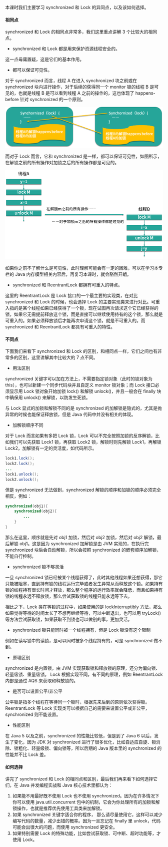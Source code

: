 本课时我们主要学习 synchronized 和 Lock 的异同点，以及该如何选择。

#### 相同点
synchronized 和 Lock 的相同点非常多，我们这里重点讲解 3 个比较大的相同点。

- synchronized 和 Lock 都是用来保护资源线程安全的。

这一点毋庸置疑，这是它们的基本作用。

- 都可以保证可见性。

对于 synchronized 而言，线程 A 在进入 synchronized 块之前或在 synchronized 块内进行操作，对于后续的获得同一个 monitor 锁的线程 B 是可见的，也就是线程 B 是可以看到线程 A 之前的操作的，这也体现了 happens-before 针对 synchronized 的一个原则。

![](../pic/Cgq2xl4EG32AOox-AADNKxopmhk051.png)

而对于 Lock 而言，它和 synchronized 是一样，都可以保证可见性，如图所示，在解锁之前的所有操作对加锁之后的所有操作都是可见的。

![](../pic/CgpOIF4EG4WAML9mAACrPzwbiwo300.png)

如果你之前不了解什么是可见性，此时理解可能会有一定的困难，可以在学习本专栏的 Java 内存模型相关内容后，再复习本课时，就会豁然开朗。

- synchronized 和 ReentrantLock 都拥有可重入的特点。

这里的 ReentrantLock 是 Lock 接口的一个最主要的实现类，在对比 synchronized 和 Lock 的时候，也会选择 Lock 的主要实现类来进行对比。可重入指的是某个线程如果已经获得了一个锁，现在试图再次请求这个它已经获得的锁，如果它无需提前释放这个锁，而是直接可以继续使用持有的这个锁，那么就是可重入的。如果必须释放锁后才能再次申请这个锁，就是不可重入的。而 synchronized 和 ReentrantLock 都具有可重入的特性。

#### 不同点
下面我们来看下 synchronized 和 Lock 的区别，和相同点一样，它们之间也有非常多的区别，这里讲解其中比较大的 7 点不同。

- 用法区别

synchronized 关键字可以加在方法上，不需要指定锁对象（此时的锁对象为 this），也可以新建一个同步代码块并且自定义 monitor 锁对象；而 Lock 接口必须显示用 Lock 锁对象开始加锁 lock() 和解锁 unlock()，并且一般会在 finally 块中确保用 unlock() 来解锁，以防发生死锁。

与 Lock 显式的加锁和解锁不同的是 synchronized 的加解锁是隐式的，尤其是抛异常的时候也能保证释放锁，但是 Java 代码中并没有相关的体现。

- 加解锁顺序不同

对于 Lock 而言如果有多把 Lock 锁，Lock 可以不完全按照加锁的反序解锁，比如我们可以先获取 Lock1 锁，再获取 Lock2 锁，解锁时则先解锁 Lock1，再解锁 Lock2，加解锁有一定的灵活度，如代码所示。

```java
lock1.lock();
lock2.lock();
...
lock1.unlock();
lock2.unlock();
```


但是 synchronized 无法做到，synchronized 解锁的顺序和加锁的顺序必须完全相反，例如：

```java
synchronized(obj1){
    synchronized(obj2){
        ...
    }
}
```


那么在这里，顺序就是先对 obj1 加锁，然后对 obj2 加锁，然后对 obj2 解锁，最后解锁 obj1。这是因为 synchronized 加解锁是由 JVM 实现的，在执行完 synchronized 块后会自动解锁，所以会按照 synchronized 的嵌套顺序加解锁，不能自行控制。

- synchronized 锁不够灵活

一旦 synchronized 锁已经被某个线程获得了，此时其他线程如果还想获得，那它只能被阻塞，直到持有锁的线程运行完毕或者发生异常从而释放这个锁。如果持有锁的线程持有很长时间才释放，那么整个程序的运行效率就会降低，而且如果持有锁的线程永远不释放锁，那么尝试获取锁的线程只能永远等下去。

相比之下，Lock 类在等锁的过程中，如果使用的是 lockInterruptibly 方法，那么如果觉得等待的时间太长了不想再继续等待，可以中断退出，也可以用 tryLock() 等方法尝试获取锁，如果获取不到锁也可以做别的事，更加灵活。

- synchronized 锁只能同时被一个线程拥有，但是 Lock 锁没有这个限制

例如在读写锁中的读锁，是可以同时被多个线程持有的，可是 synchronized 做不到。

- 原理区别

synchronized 是内置锁，由 JVM 实现获取锁和释放锁的原理，还分为偏向锁、轻量级锁、重量级锁。
Lock 根据实现不同，有不同的原理，例如 ReentrantLock 内部是通过 AQS 来获取和释放锁的。

- 是否可以设置公平/非公平

公平锁是指多个线程在等待同一个锁时，根据先来后到的原则依次获得锁。ReentrantLock 等 Lock 实现类可以根据自己的需要来设置公平或非公平，synchronized 则不能设置。

- 性能区别

在 Java 5 以及之前，synchronized 的性能比较低，但是到了 Java 6 以后，发生了变化，因为 JDK 对 synchronized 进行了很多优化，比如自适应自旋、锁消除、锁粗化、轻量级锁、偏向锁等，所以后期的 Java 版本里的 synchronized 的性能并不比 Lock 差。

#### 如何选择
讲完了 synchronized 和 Lock 的相同点和区别，最后我们再来看下如何选择它们，在 Java 并发编程实战和 Java 核心技术里都认为：

1. 如果能不用最好既不使用 Lock 也不使用 synchronized。因为在许多情况下你可以使用 java.util.concurrent 包中的机制，它会为你处理所有的加锁和解锁操作，也就是推荐优先使用工具类来加解锁。
2. 如果 synchronized 关键字适合你的程序， 那么请尽量使用它，这样可以减少编写代码的数量，减少出错的概率。因为一旦忘记在 finally 里 unlock，代码可能会出很大的问题，而使用 synchronized 更安全。
3. 如果特别需要 Lock 的特殊功能，比如尝试获取锁、可中断、超时功能等，才使用 Lock。